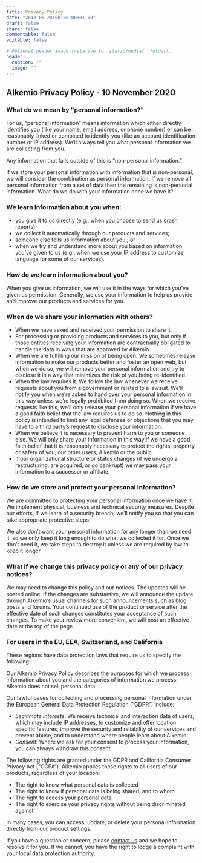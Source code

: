 ```yaml
---
title: Privacy Policy
date: "2018-06-28T00:00:00+01:00"
draft: false
share: false
commentable: false
editable: false

# Optional header image (relative to `static/media/` folder).
header:
  caption: ""
  image: ""
---
```


## Alkemio Privacy Policy - 10 November 2020

### What do we mean by "personal information?"

For us, “personal information” means information which either directly identifies you (like your name, email address, or phone number) or can be reasonably linked or combined to identify you (like an account identification number or IP address). We’ll always tell you what personal information we are collecting from you.

Any information that falls outside of this is “non-personal information.”

If we store your personal information with information that is non-personal, we will consider the combination as personal information. If we remove all personal information from a set of data then the remaining is non-personal information.
What do we do with your information once we have it?

### We learn information about you when:

- you give it to us directly (e.g., when you choose to send us crash reports);
- we collect it automatically through our products and services;
- someone else tells us information about you ; or
- when we try and understand more about you based on information you’ve given to us (e.g., when we use your IP address to customize language for some of our services).

### How do we learn information about you?

When you give us information, we will use it in the ways for which you’ve given us permission. Generally, we use your information to help us provide and improve our products and services for you.

### When do we share your information with others?

- When we have asked and received your permission to share it.
- For processing or providing products and services to you, but only if those entities receiving your information are contractually obligated to handle the data in ways that are approved by Alkemio.
- When we are fulfilling our mission of being open. We sometimes release information to make our products better and foster an open web, but when we do so, we will remove your personal information and try to disclose it in a way that minimizes the risk of you being re-identified.
- When the law requires it. We follow the law whenever we receive requests about you from a government or related to a lawsuit. We’ll notify you when we’re asked to hand over your personal information in this way unless we’re legally prohibited from doing so. When we receive requests like this, we’ll only release your personal information if we have a good faith belief that the law requires us to do so. Nothing in this policy is intended to limit any legal defenses or objections that you may have to a third party’s request to disclose your information.
- When we believe it is necessary to prevent harm to you or someone else. We will only share your information in this way if we have a good faith belief that it is reasonably necessary to protect the rights, property or safety of you, our other users, Alkemio or the public.
- If our organizational structure or status changes (if we undergo a restructuring, are acquired, or go bankrupt) we may pass your information to a successor or affiliate.

### How do we store and protect your personal information?

We are committed to protecting your personal information once we have it. We implement physical, business and technical security measures. Despite our efforts, if we learn of a security breach, we’ll notify you so that you can take appropriate protective steps.

We also don’t want your personal information for any longer than we need it, so we only keep it long enough to do what we collected it for. Once we don’t need it, we take steps to destroy it unless we are required by law to keep it longer.

### What if we change this privacy policy or any of our privacy notices?

We may need to change this policy and our notices. The updates will be posted online. If the changes are substantive, we will announce the update through Alkemio’s usual channels for such announcements such as blog posts and forums. Your continued use of the product or service after the effective date of such changes constitutes your acceptance of such changes. To make your review more convenient, we will post an effective date at the top of the page.


### For users in the EU, EEA, Switzerland, and California

These regions have data protection laws that require us to specify the following:

Our Alkemio Privacy Policy describes the purposes for which we process information about you and the categories of information we process. Alkemio does not sell personal data.

Our lawful bases for collecting and processing personal information under the European General Data Protection Regulation (“GDPR”) include:

- *Legitimate interests*: We receive technical and interaction data of users, which may include IP addresses, to customize and offer location specific features, improve the security and reliability of our services and prevent abuse, and to understand where people learn about Alkemio.
- *Consent*: Where we ask for your consent to process your information, you can always withdraw this consent.

The following rights are granted under the GDPR and California Consumer Privacy Act (“CCPA”). Alkemio applies these rights to all users of our products, regardless of your location:

- The right to know what personal data is collected
- The right to know if personal data is being shared, and to whom
- The right to access your personal data
- The right to exercise your privacy rights without being discriminated against

In many cases, you can access, update, or delete your personal information directly from our product settings.

If you have a question or concern, please [contact us](https://alkemio.foundation/about)  and we hope to resolve it for you. If we cannot, you have the right to lodge a complaint with your local data protection authority.

